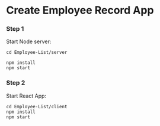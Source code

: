 # Create Employee Record App

### Step 1

Start Node server:
```
cd Employee-List/server
```

```
npm install
npm start
```

### Step 2

Start React App:
```
cd Employee-List/client
npm install
npm start
```
